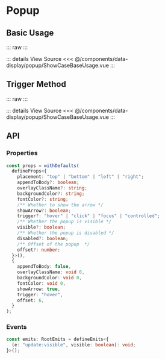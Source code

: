 <script setup lang='ts'>
import ShowCaseBaseUsage from './ShowCaseBaseUsage.vue'
import ShowCaseTriggerMethod from './ShowCaseTriggerMethod.vue'
</script>

# Popup

## Basic Usage

::: raw
<ShowCaseBaseUsage class="vp-raw" />
:::

::: details View Source
<<< @/components/data-display/popup/ShowCaseBaseUsage.vue
:::

## Trigger Method

::: raw
<ShowCaseTriggerMethod class="vp-raw" />
:::

::: details View Source
<<< @/components/data-display/popup/ShowCaseBaseUsage.vue
:::

## API

### Properties

```ts
const props = withDefaults(
  defineProps<{
    placement: "top" | "bottom" | "left" | "right";
    appendToBody?: boolean;
    overlayClassName?: string;
    backgroundColor?: string;
    fontColor?: string;
    /** Whether to show the arrow */
    showArrow?: boolean;
    trigger?: "hover" | "click" | "focus" | "controlled";
    /** Whether the popup is visible */
    visible?: boolean;
    /** Whether the popup is disabled */
    disabled?: boolean;
    /** Offset of the popup  */
    offset?: number;
  }>(),
  {
    appendToBody: false,
    overlayClassName: void 0,
    backgroundColor: void 0,
    fontColor: void 0,
    showArrow: true,
    trigger: "hover",
    offset: 6,
  }
);
```

### Events

```ts
const emits: RootEmits = defineEmits<{
  (e: "update:visible", visible: boolean): void;
}>();
```
